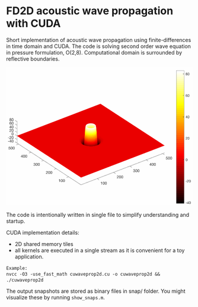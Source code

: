 # FD2D acoustic wave propagation with CUDA

Short implementation of acoustic wave propagation using finite-differences in time domain and CUDA. The code is solving second order wave equation in pressure formulation, O(2,8). Computational domain is surrounded by reflective boundaries.

![wave](doc/wave.gif)

The code is intentionally written in single file to simplify understanding and startup.


CUDA implementation details:
- 2D shared memory tiles 
- all kernels are executed in a single stream as it is convenient for a toy application.


```
Example:
nvcc -O3 -use_fast_math cuwaveprop2d.cu -o cuwaveprop2d && ./cuwaveprop2d
```

The output snapshots are stored as binary files in snap/ folder. You might visualize these by running ``show_snaps.m``.